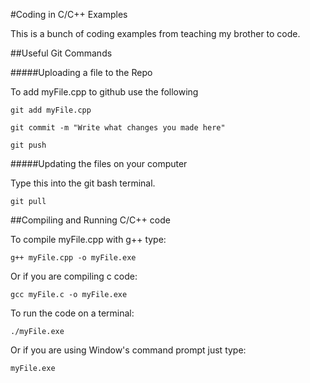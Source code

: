 #Coding in C/C++ Examples

This is a bunch of coding examples from teaching my brother to code.

##Useful Git Commands

#####Uploading a file to the Repo

To add myFile.cpp to github use the following

```
git add myFile.cpp

git commit -m "Write what changes you made here"

git push

```

#####Updating the files on your computer

Type this into the git bash terminal.

```
git pull
```

##Compiling and Running C/C++ code

To compile myFile.cpp with g++ type:

```
g++ myFile.cpp -o myFile.exe
```

Or if you are compiling c code:

```
gcc myFile.c -o myFile.exe
```

To run the code on a terminal:

```
./myFile.exe
```
Or if you are using Window's command prompt just type:

```
myFile.exe
```
